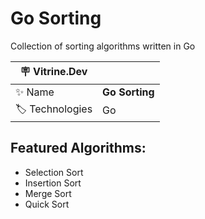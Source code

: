 # Go Sorting

Collection of sorting algorithms written in Go

| :placard: Vitrine.Dev |     |
| -------------  | --- |
| :sparkles: Name        | **Go Sorting**
| :label: Technologies | Go

## Featured Algorithms:
 - Selection Sort
 - Insertion Sort
 - Merge Sort
 - Quick Sort
